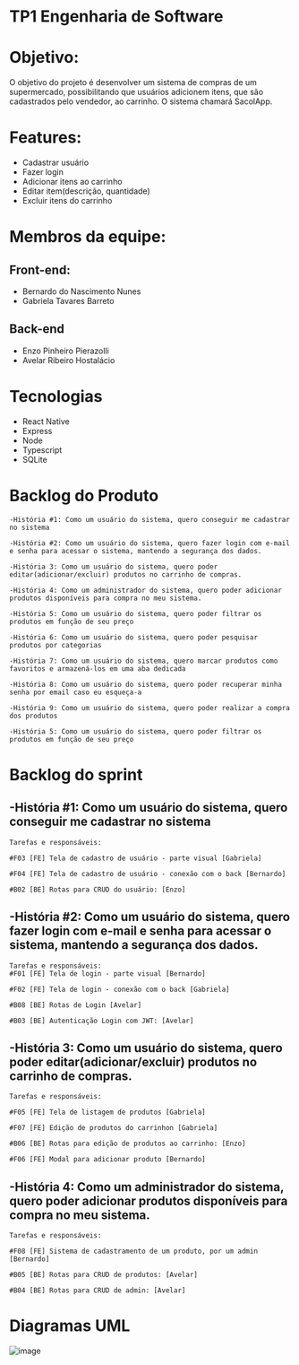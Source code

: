 # TP1 Engenharia de Software 

# Objetivo: 
O objetivo do projeto é desenvolver um sistema de compras de um supermercado, possibilitando que usuários
adicionem itens, que são cadastrados pelo vendedor, ao carrinho. O sistema chamará SacolApp.

# Features: 
- Cadastrar usuário
- Fazer login
- Adicionar itens ao carrinho
- Editar item(descrição, quantidade)
- Excluir itens do carrinho
  
# Membros da equipe: 
## Front-end:
- Bernardo do Nascimento Nunes 
- Gabriela Tavares Barreto
## Back-end
- Enzo Pinheiro Pierazolli
- Avelar Ribeiro Hostalácio

# Tecnologias 
- React Native
- Express
- Node
- Typescript
- SQLite

# Backlog do Produto
    -História #1: Como um usuário do sistema, quero conseguir me cadastrar no sistema
    
    -História #2: Como um usuário do sistema, quero fazer login com e-mail e senha para acessar o sistema, mantendo a segurança dos dados.
    
    -História 3: Como um usuário do sistema, quero poder editar(adicionar/excluir) produtos no carrinho de compras.    
    
    -História 4: Como um administrador do sistema, quero poder adicionar produtos disponíveis para compra no meu sistema.

    -História 5: Como um usuário do sistema, quero poder filtrar os produtos em função de seu preço

    -História 6: Como um usuário do sistema, quero poder pesquisar produtos por categorias
    
    -História 7: Como um usuário do sistema, quero marcar produtos como favoritos e armazená-los em uma aba dedicada
    
    -História 8: Como um usuário do sistema, quero poder recuperar minha senha por email caso eu esqueça-a
    
    -História 9: Como um usuário do sistema, quero poder realizar a compra dos produtos
    
    -História 5: Como um usuário do sistema, quero poder filtrar os produtos em função de seu preço

# Backlog do sprint
## -História #1: Como um usuário do sistema, quero conseguir me cadastrar no sistema
   
    Tarefas e responsáveis:
    
    #F03 [FE] Tela de cadastro de usuário - parte visual [Gabriela]
    
    #F04 [FE] Tela de cadastro de usuário - conexão com o back [Bernardo]
    
    #B02 [BE] Rotas para CRUD do usuário: [Enzo]

## -História #2: Como um usuário do sistema, quero fazer login com e-mail e senha para acessar o sistema, mantendo a segurança dos dados.
  
    Tarefas e responsáveis:
    #F01 [FE] Tela de login - parte visual [Bernardo]
    
    #F02 [FE] Tela de login - conexão com o back [Gabriela]
    
    #B08 [BE] Rotas de Login [Avelar]
    
    #B03 [BE] Autenticação Login com JWT: [Avelar]

## -História 3: Como um usuário do sistema, quero poder editar(adicionar/excluir) produtos no carrinho de compras.    
  
    Tarefas e responsáveis:
    
    #F05 [FE] Tela de listagem de produtos [Gabriela]
    
    #F07 [FE] Edição de produtos do carrinhon [Gabriela]
    
    #B06 [BE] Rotas para edição de produtos ao carrinho: [Enzo]
    
    #F06 [FE] Modal para adicionar produto [Bernardo]

## -História 4: Como um administrador do sistema, quero poder adicionar produtos disponíveis para compra no meu sistema.

    Tarefas e responsáveis:
    
    #F08 [FE] Sistema de cadastramento de um produto, por um admin [Bernardo]
    
    #B05 [BE] Rotas para CRUD de produtos: [Avelar]
    
    #B04 [BE] Rotas para CRUD de admin: [Avelar]

# Diagramas UML
![image](https://github.com/avelarh/SacolApp-EdS/assets/103467427/7f94ea09-00c6-44a8-82a4-e94fb467c916)



